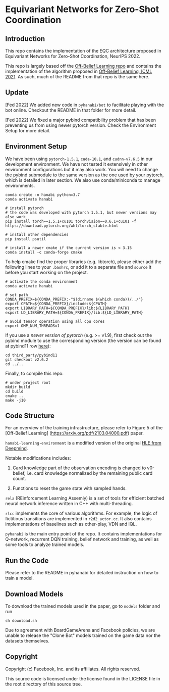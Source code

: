 # Equivariant Networks for Zero-Shot Coordination
## Introduction

This repo contains the implementation of the EQC architecture proposed in Equivariant Networks for Zero-Shot Coordination, NeurIPS 2022.

This repo is largely based off the [Off-Belief Learning repo](https://github.com/facebookresearch/off-belief-learning) and contains the implementation of the algorithm proposed in [Off-Belief Learning, ICML 2021](https://arxiv.org/pdf/2103.04000.pdf). As such, much of the README from that repo is the same here.

## Update

[Fed 2022] We added new code in `pyhanabi/bot` to facilitate playing with
the bot online. Checkout the README in that folder for more detail.

[Fed 2022] We fixed a major pybind compatibility problem that has been
preventing us from using newer pytorch version. Check the Environment Setup
for more detail.

## Environment Setup

We have been using `pytorch-1.5.1`, `cuda-10.1`, and `cudnn-v7.6.5` in
our development environment. We have not tested it extensively in
other environment configurations but it may also work. You will need
to change the pybind submodule to the same version as the one used by
your pytorch, which is detailed in later section. We also use
conda/miniconda to manage environments.

```shell
conda create -n hanabi python=3.7
conda activate hanabi

# install pytorch
# the code was developed with pytorch 1.5.1, but newer versions may also work
pip install torch==1.5.1+cu101 torchvision==0.6.1+cu101 -f https://download.pytorch.org/whl/torch_stable.html

# install other dependencies
pip install psutil

# install a newer cmake if the current version is < 3.15
conda install -c conda-forge cmake
```

To help cmake find the proper libraries (e.g. libtorch), please either
add the following lines to your `.bashrc`, or add it to a separate file
and `source` it before you start working on the project.

```shell
# activate the conda environment
conda activate hanabi

# set path
CONDA_PREFIX=${CONDA_PREFIX:-"$(dirname $(which conda))/../"}
export CPATH=${CONDA_PREFIX}/include:${CPATH}
export LIBRARY_PATH=${CONDA_PREFIX}/lib:${LIBRARY_PATH}
export LD_LIBRARY_PATH=${CONDA_PREFIX}/lib:${LD_LIBRARY_PATH}

# avoid tensor operation using all cpu cores
export OMP_NUM_THREADS=1
```

If you use a *newer version of pytorch* (e.g. >= v1.9), first check
out the pybind module to use the corresponding version (the
version can be found at pybind11 row [here](https://github.com/pytorch/pytorch/tree/master/third_party)):
```
cd third_party/pybind11
git checkout v2.6.2
cd ../..
```

Finally, to compile this repo:

```shell
# under project root
mkdir build
cd build
cmake ..
make -j10
```

## Code Structure

For an overview of the training infrastructure, please refer to Figure 5 of the
[Off-Belief Learning] (https://arxiv.org/pdf/2103.04000.pdf) paper.

`hanabi-learning-environment` is a modified version of the original
[HLE from Deepmind](https://github.com/deepmind/hanabi-learning-environment).

Notable modifications includes:

1) Card knowledge part of the observation encoding is changed to
v0-belief, i.e.  card knowledge normalized by the remaining public
card count.

2) Functions to reset the game state with sampled hands.

`rela` (REinforcement Learning Assemly) is a set of tools for
efficient batched neural network inference written in C++ with
multi-threading.

`rlcc` implements the core of various algorithms. For example, the
logic of fictitious transitions are implemented in `r2d2_actor.cc`.
It also contains implementations of baselines such as other-play, VDN
and IQL.

`pyhanabi` is the main entry point of the repo. It contains implementations for
Q-network, recurrent DQN training, belief network and training, as well as some tools
to analyze trained models.

## Run the Code

Please refer to the README in pyhanabi for detailed instruction on how to train a model.

## Download Models

To download the trained models used in the paper, go to `models` folder and run

```shell
sh download.sh
```

Due to agreement with BoardGameArena and Facebook policies, we are
unable to release the "Clone Bot" models trained on the game data nor
the datasets themselves.

## Copyright
Copyright (c) Facebook, Inc. and its affiliates. All rights reserved.

This source code is licensed under the license found in the LICENSE
file in the root directory of this source tree.

